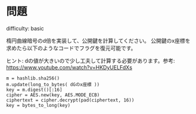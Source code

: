 
# 問題

difficulty: basic

楕円曲線暗号のd倍を実装して、公開鍵を計算してください。
公開鍵のx座標を求めたら以下のようなコードでフラグを復元可能です。

ヒント: dの値が大きいので少し工夫して計算する必要があります。参考: https://www.youtube.com/watch?v=HKDyUELFdXs

```
m = hashlib.sha256()
m.update(long_to_bytes( dGのx座標 ))
key = m.digest()[:16]
cipher = AES.new(key, AES.MODE_ECB)
ciphertext = cipher.decrypt(pad(ciphertext, 16))
key = bytes_to_long(key)
```

